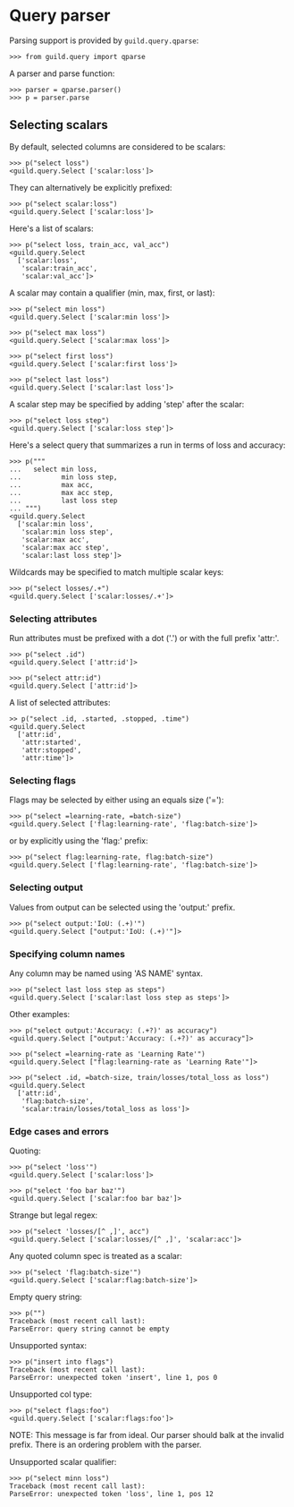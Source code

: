 # Query parser

Parsing support is provided by `guild.query.qparse`:

    >>> from guild.query import qparse

A parser and parse function:

    >>> parser = qparse.parser()
    >>> p = parser.parse

## Selecting scalars

By default, selected columns are considered to be scalars:

    >>> p("select loss")
    <guild.query.Select ['scalar:loss']>

They can alternatively be explicitly prefixed:

    >>> p("select scalar:loss")
    <guild.query.Select ['scalar:loss']>

Here's a list of scalars:

    >>> p("select loss, train_acc, val_acc")
    <guild.query.Select
      ['scalar:loss',
       'scalar:train_acc',
       'scalar:val_acc']>

A scalar may contain a qualifier (min, max, first, or last):

    >>> p("select min loss")
    <guild.query.Select ['scalar:min loss']>

    >>> p("select max loss")
    <guild.query.Select ['scalar:max loss']>

    >>> p("select first loss")
    <guild.query.Select ['scalar:first loss']>

    >>> p("select last loss")
    <guild.query.Select ['scalar:last loss']>

A scalar step may be specified by adding 'step' after the scalar:

    >>> p("select loss step")
    <guild.query.Select ['scalar:loss step']>

Here's a select query that summarizes a run in terms of loss and
accuracy:

    >>> p("""
    ...   select min loss,
    ...          min loss step,
    ...          max acc,
    ...          max acc step,
    ...          last loss step
    ... """)
    <guild.query.Select
      ['scalar:min loss',
       'scalar:min loss step',
       'scalar:max acc',
       'scalar:max acc step',
       'scalar:last loss step']>

Wildcards may be specified to match multiple scalar keys:

    >>> p("select losses/.+")
    <guild.query.Select ['scalar:losses/.+']>

### Selecting attributes

Run attributes must be prefixed with a dot ('.') or with the full
prefix 'attr:'.

    >>> p("select .id")
    <guild.query.Select ['attr:id']>

    >>> p("select attr:id")
    <guild.query.Select ['attr:id']>

A list of selected attributes:

    >> p("select .id, .started, .stopped, .time")
    <guild.query.Select
      ['attr:id',
       'attr:started',
       'attr:stopped',
       'attr:time']>

### Selecting flags

Flags may be selected by either using an equals size ('='):

    >>> p("select =learning-rate, =batch-size")
    <guild.query.Select ['flag:learning-rate', 'flag:batch-size']>

or by explicitly using the 'flag:' prefix:

    >>> p("select flag:learning-rate, flag:batch-size")
    <guild.query.Select ['flag:learning-rate', 'flag:batch-size']>

### Selecting output

Values from output can be selected using the 'output:' prefix.

    >>> p("select output:'IoU: (.+)'")
    <guild.query.Select ["output:'IoU: (.+)'"]>

### Specifying column names

Any column may be named using 'AS NAME' syntax.

    >>> p("select last loss step as steps")
    <guild.query.Select ['scalar:last loss step as steps']>

Other examples:

    >>> p("select output:'Accuracy: (.+?)' as accuracy")
    <guild.query.Select ["output:'Accuracy: (.+?)' as accuracy"]>

    >>> p("select =learning-rate as 'Learning Rate'")
    <guild.query.Select ["flag:learning-rate as 'Learning Rate'"]>

    >>> p("select .id, =batch-size, train/losses/total_loss as loss")
    <guild.query.Select
      ['attr:id',
       'flag:batch-size',
       'scalar:train/losses/total_loss as loss']>

### Edge cases and errors

Quoting:

    >>> p("select 'loss'")
    <guild.query.Select ['scalar:loss']>

    >>> p("select 'foo bar baz'")
    <guild.query.Select ['scalar:foo bar baz']>

Strange but legal regex:

    >>> p("select 'losses/[^ ,]', acc")
    <guild.query.Select ['scalar:losses/[^ ,]', 'scalar:acc']>

Any quoted column spec is treated as a scalar:

    >>> p("select 'flag:batch-size'")
    <guild.query.Select ['scalar:flag:batch-size']>

Empty query string:

    >>> p("")
    Traceback (most recent call last):
    ParseError: query string cannot be empty

Unsupported syntax:

    >>> p("insert into flags")
    Traceback (most recent call last):
    ParseError: unexpected token 'insert', line 1, pos 0

Unsupported col type:

    >>> p("select flags:foo")
    <guild.query.Select ['scalar:flags:foo']>

NOTE: This message is far from ideal. Our parser should balk at the
invalid prefix. There is an ordering problem with the parser.

Unsupported scalar qualifier:

    >>> p("select minn loss")
    Traceback (most recent call last):
    ParseError: unexpected token 'loss', line 1, pos 12
